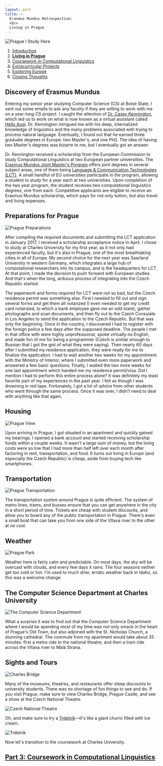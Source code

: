 ```yaml
---
layout: post
title: >-
  Erasmus Mundus Retrospective:
  <br>
  Living in Prague
---
```


![Prague I Study Here](/public/img/prague-i-study-here.jpg "I study here!")

1. [Introduction](/erasmus-mundus)
1. **[Living in Prague](/erasmus-living-in-prague)**
1. [Coursework in Computational Linguistics](/erasmus-coursework-in-computational-linguistics)
1. [Extracurricular Projects](/erasmus-extracurricular-projects)
1. [Exploring Europe](/erasmus-exploring-europe)
1. [Closing Thoughts](/erasmus-mundus-conclusion)

## Discovery of Erasmus Mundus

Entering my senior year studying Computer Science (CS) at Boise State, I sent out some emails to ask any faculty if they are willing to work with me on a year-long CS project. I caught the attention of [Dr. Casey Kennington](https://coen.boisestate.edu/faculty-staff/caseykennington/), which led us to work on what is now known as a virtual assistant called [Hello Augi](helloaugi.com). Dr. Kennington intrigued me with his deep, internalized knowledge of linguistics and the *many* problems associated with trying to process natural language. Eventually, I found out that he earned three graduate degrees in Europe: two Master's, and one PhD. The idea of having two Master's degrees was bizarre to me, but I eventually got an answer.

Dr. Kennington received a scholarship from the European Commission to study Computational Linguistics at two European partner universities. The [Erasmus Mundus Joint Master's Program](https://ec.europa.eu/programmes/erasmus-plus/opportunities/individuals/students/erasmus-mundus-joint-master-degrees_en) offers joint degrees in several subject areas, one of them being [Language & Communication Technologies (LCT)](https://lct-master.org/). A small handful of EU universities participate in the program, allowing a student to study for a year each at two universities. Upon completion of the two year program, the student receives two computational linguistics degrees, one from each. Competitive applicants are eligible to receive an Erasmus Mundus scholarship, which pays for not only tuition, but also travel and living expenses.

## Preparations for Prague

![Prague Preparations](/public/img/prague-preparations.jpg "Phillip wants to come too")

After compiling the required documents and submitting the LCT application in January 2017, I received a scholarship acceptance notice in April. I chose to study at Charles University for my first year, as it not only had experienced faculty, but it's also in Prague, one of the most breathtaking cities in all of Europe. My second choice for the next year was Saarland University in western Germany, which integrates a large hub of computational researchers into its campus, and is the headquarters for LCT. At that point, I made the decision to push forward with European studies. And that's when the long, arduous process of integrating into the Czech Republic started.

The paperwork and forms required for LCT were not so bad, but the Czech residence permit was something else. First I needed to fill out and sign several forms and get them all notarized (I even needed to get my credit card notarized, to which a bank employee gave me an odd stare), gather photographs and scan documents, and then fly out to the Czech Consulate in Los Angeles to send the application to the Czech Republic. But that was only the beginning. Once in the country, I discovered I had to register with the foreign police a few days after the supposed deadline. The people I met in that office with were highly unprofessional, spoke virtually no English, and made fun of me for being a programmer (Czech is similar enough to Russian that I got the gist of what they were saying). Then nearly 60 days after I submitted my residence application, they were ready for me to finalize the application. I had to wait another two weeks for my appointment with the Ministry of Interior, where I submitted even more paperwork and answered a few basic questions. Finally, I waited the two more weeks for one last appointment which handed me my residence permit/visa. Did I mention I had to perform this entire process alone? It was definitely my least favorite part of my experiences in the past year. I felt as though I was drowning in red tape. Fortunately, I got a lot of advice from other students who went through the same process. Once it was over, I didn't need to deal with anything like that again.

## Housing

![Prague View](/public/img/prague-housing.jpg "Old Town in Prague")

Upon arriving in Prague, I got situated in an apartment and quickly gained my bearings. I opened a bank account and started receiving scholarship funds within a couple weeks. It wasn't a large sum of money, but the living costs were so low that I had more than half left over each month after factoring in rent, transportation, and food. It turns out living in Europe (and especially the Czech Republic) is cheap, aside from buying tech like smartphones.

## Transportation

![Prague Transportation](/public/img/prague-transportation.jpg "A newer tram car in Prague")

The transportation system around Prague is quite efficient. The system of metro lines, trams, and busses ensure that you can get anywhere in the city in a short period of time. Tickets are cheap with student discounts, and allow you to board any of the public transportation in Prague. There's even a small boat that can take you from one side of the Vltava river to the other at no cost.

## Weather

![Prague Park](/public/img/prague-park.jpg "Prague in the Fall")

Weather here is fairly calm and predictable. On most days, the sky will be overcast with clouds, and every few days it rains. The four seasons neither get too cold or hot. I'm used to much drier, erratic weather back in Idaho, so this was a welcome change.

## The Computer Science Department at Charles University

![The Computer Science Department](/public/img/prague-cs.jpg "A tram outside St. Nicholas Church and the Computer Science Department")

What a surprise it was to find out that the Computer Science Department where I would be spending most of my time was not only smack in the heart of Prague's Old Town, but also adjoined with the St. Nicholas Church, a stunning cathedral. The commute from my apartment would take about 35 minutes: first a metro ride to the national theatre, and then a tram ride across the Vltava river to Malá Strana.

## Sights and Tours

![Charles Bridge](/public/img/prague-charles-bridge.jpg "A view of Charles Bridge")

Many of the museums, theatres, and restaurants offer steep discounts to university students. There was no shortage of fun things to see and do. If you visit Prague, make sure to view Charles Bridge, Prague Castle, and see a show at the Czech National Theatre.

![Czech National Theatre](/public/img/prague-czech-national-theatre.jpg "A view of the Czech National Theatre")

Oh, and make sure to try a [Trdelník](https://www.geniuskitchen.com/recipe/trdelnik-slovak-czech-sweet-pastry-165166)&mdash;It's like a giant churro filled with ice cream.

![Trdelník](/public/img/prague-trdelnik.jpg "A Trdelník is tasty")

Now let's transition to the coursework at Charles University.

## [Part 3: Coursework in Computational Linguistics](/erasmus-coursework-in-computational-linguistics)